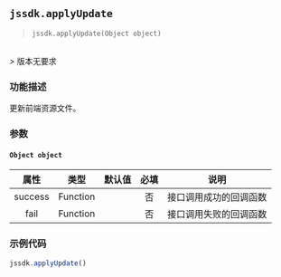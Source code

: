 
## `jssdk.applyUpdate`

> `jssdk.applyUpdate(Object object)`
<br/>
> 版本无要求

### 功能描述

更新前端资源文件。

### 参数

#### `Object object`

| 属性 | 类型 | 默认值 | 必填 | 说明 |
| :--: | :--: | :--: | :--: | :--: |
| success | Function |  | 否 | 接口调用成功的回调函数 |
| fail | Function |  | 否 | 接口调用失败的回调函数 |


### 示例代码

```js
jssdk.applyUpdate()
```
